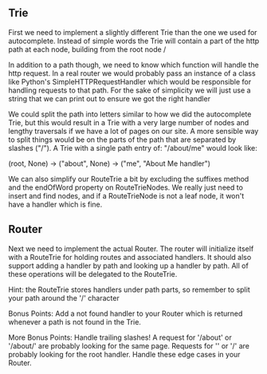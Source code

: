 ## Trie

First we need to implement a slightly different Trie than the one we used for autocomplete. Instead of simple words the Trie will contain a part of the http path at each node, building from the root node /

In addition to a path though, we need to know which function will handle the http request. In a real router we would probably pass an instance of a class like Python's SimpleHTTPRequestHandler which would be responsible for handling requests to that path. For the sake of simplicity we will just use a string that we can print out to ensure we got the right handler

We could split the path into letters similar to how we did the autocomplete Trie, but this would result in a Trie with a very large number of nodes and lengthy traversals if we have a lot of pages on our site. A more sensible way to split things would be on the parts of the path that are separated by slashes ("/"). A Trie with a single path entry of: "/about/me" would look like:

(root, None) -> ("about", None) -> ("me", "About Me handler")

We can also simplify our RouteTrie a bit by excluding the suffixes method and the endOfWord property on RouteTrieNodes. We really just need to insert and find nodes, and if a RouteTrieNode is not a leaf node, it won't have a handler which is fine.


## Router

Next we need to implement the actual Router. The router will initialize itself with a RouteTrie for holding routes and associated handlers. It should also support adding a handler by path and looking up a handler by path. All of these operations will be delegated to the RouteTrie.

Hint: the RouteTrie stores handlers under path parts, so remember to split your path around the '/' character

Bonus Points: Add a not found handler to your Router which is returned whenever a path is not found in the Trie.

More Bonus Points: Handle trailing slashes! A request for '/about' or '/about/' are probably looking for the same page. Requests for '' or '/' are probably looking for the root handler. Handle these edge cases in your Router.
